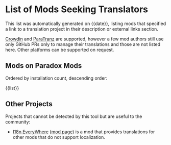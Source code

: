 # List of Mods Seeking Translators

This list was automatically generated on {{date}}, listing mods that specified a link to a
translation project in their description or external links section.

[Crowdin](https://crowdin.com) and [ParaTranz](https://paratranz.cn) are supported, however a few
mod authors still use only GitHub PRs only to manage their translations and those are not listed
here. Other platforms can be supported on request.

## Mods on Paradox Mods

Ordered by installation count, descending order:

{{list}}

## Other Projects

Projects that cannot be detected by this tool but are useful to the community:

- [I18n EveryWhere](https://mods.paradoxplaza.com/mods/75426/Windows)
  ([mod page](https://mods.paradoxplaza.com/mods/75426/Windows))
  is a mod that provides translations for other mods that do not support localization.
